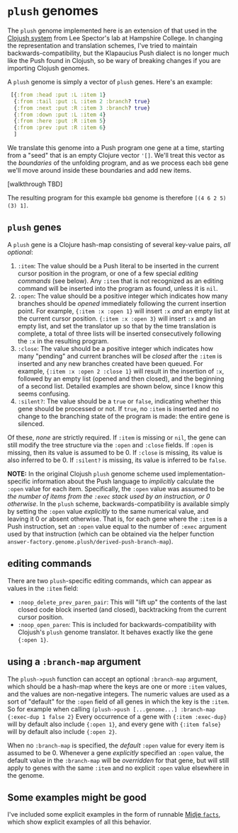 # `plush` genomes

The `plush` genome implemented here is an extension of that used in the [Clojush system](https://github.com/lspector/Clojush) from Lee Spector's lab at Hampshire College. In changing the representation and translation schemes, I've tried to maintain backwards-compatibility, but the Klapaucius Push dialect is no longer much like the Push found in Clojush, so be wary of breaking changes if you are importing Clojush genomes.

A `plush` genome is simply a vector of `plush` genes. Here's an example:

~~~ clojure
 [{:from :head :put :L :item 1}
  {:from :tail :put :L :item 2 :branch? true}
  {:from :next :put :R :item 3 :branch? true}
  {:from :down :put :L :item 4}
  {:from :here :put :R :item 5}
  {:from :prev :put :R :item 6}
  ]
~~~

We translate this genome into a Push program one gene at a time, starting from a "seed" that is an empty Clojure vector `'[]`. We'll treat this vector as the _boundaries_ of the unfolding program, and as we process each `bb8` gene we'll move around inside these boundaries and add new items.

[walkthrough TBD]

The resulting program for this example `bb8` genome is therefore `[(4 6 2 5) (3) 1]`.

## `plush` genes

A `plush` gene is a Clojure hash-map consisting of several key-value pairs, _all optional_:

1. `:item`: The value should be a Push literal to be inserted in the current cursor position in the program, or one of a few special _editing commands_ (see below). Any `:item` that is not recognized as an editing command will be inserted into the program as found, unless it is `nil`.
2. `:open`: The value should be a positive integer which indicates how many branches should be _opened_ immediately following the current insertion point. For example, `{:item :x :open 1}` will insert `:x` _and_ an empty list at the current cursor position. `{:item :x :open 3}` will insert `:x` and an empty list, and set the translator up so that by the time translation is complete, a total of three lists will be inserted consecutively following the `:x` in the resulting program.
3. `:close`: The value should be a positive integer which indicates how many "pending" and current branches will be _closed_ after the `:item` is inserted and any new branches created have been queued. For example, `{:item :x :open 2 :close 1}` will result in the insertion of `:x`, followed by an empty list (opened and then closed), and the beginning of a second list. Detailed examples are shown below, since I know this seems confusing.
4. `:silent?`: The value should be a `true` or `false`, indicating whether this gene should be processed or not. If `true`, no `:item` is inserted and no change to the branching state of the program is made: the entire gene is silenced.

Of these, _none_ are strictly required. If `:item` is missing or `nil`, the gene can still modify the tree structure via the `:open` and `:close` fields. If `:open` is missing, then its value is assumed to be 0. If `:close` is missing, its value is also inferred to be 0. If `:silent?` is missing, its value is inferred to be `false`.

**NOTE:** In the original Clojush `plush` genome scheme used implementation-specific information about the Push language to _implicitly_ calculate the `:open` value for each item. Specifically, the `:open` value was assumed to be _the number of items from the `:exec` stack used by an instruction, or 0 otherwise_. In the `plush` scheme, backwards-compatibility is available simply by setting the `:open` value _explicitly_ to the same numerical value, and leaving it 0 or absent otherwise. That is, for each gene where the `:item` is a Push instruction, set an `:open` value equal to the number of `:exec` argument used by that instruction (which can be obtained via the helper function `answer-factory.genome.plush/derived-push-branch-map`).


## editing commands

There are two `plush`-specific editing commands, which can appear as values in the `:item` field:

- `:noop_delete_prev_paren_pair`: This will "lift up" the contents of the last closed code block inserted (and closed), backtracking from the current cursor position.
- `:noop_open_paren`: This is included for backwards-compatibility with Clojush's `plush` genome translator. It behaves exactly like the gene `{:open 1}`.

## using a `:branch-map` argument

The `plush->push` function can accept an optional `:branch-map` argument, which should be a hash-map where the keys are one or more `:item` values, and the values are non-negative integers. The numeric values are used as a sort of "default" for the `:open` field of all genes in which the key is the `:item`. So for example when calling `(plush->push [...genome...] :branch-map {:exec-dup 1 false 2}` Every occurrence of a gene with `{:item :exec-dup}` will by default also include `{:open 1}`, and every gene with `{:item false}` will by default also include `{:open 2}`.

When no `:branch-map` is specified, the _default_ `:open` value for every item is assumed to be 0. Whenever a gene _explicitly_ specified an `:open` value, the default value in the `:branch-map` will be _overridden_ for that gene, but will still apply to genes with the same `:item` and no explicit `:open` value elsewhere in the genome.

## Some examples might be good

I've included some explicit examples in the form of runnable [Midje `facts`](https://github.com/Vaguery/answer-factory-clj/blob/master/test/answer_factory/genome/plush_test.clj#L540-L666), which show explicit examples of all this behavior.
